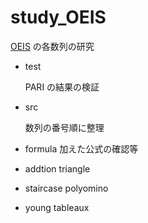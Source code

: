 # study_OEIS

[OEIS](https://oeis.org/) の各数列の研究

* test
 
    PARI の結果の検証

* src

    数列の番号順に整理
    
* formula
    加えた公式の確認等
    
* addtion triangle

* staircase polyomino

* young tableaux
